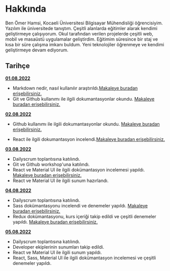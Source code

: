 # Hakkında

Ben Ömer Hamsi, Kocaeli Üniversitesi Bilgisayar Mühendisliği öğrencisiyim. Yazılım ile üniversitede tanıştım. Çeşitli alanlarda eğitimler alarak kendimi geliştirmeye çalışıyorum. Okul tarafından verilen projelerde çeşitli web, mobil ve masaüstü uygulamalar geliştirdim. Eğitimim süresince bir staj ve kısa bir süre çalışma imkanı buldum. Yeni teknolojiler öğrenmeye ve kendimi geliştirmeye devam ediyorum.

## Tarihçe

[**01.08.2022**](https://github.com/bimser-intern/docs/issues/78)

- Markdown nedir, nasıl kullanılır araştırıldı.[Makaleye buradan erişebilirsiniz.](https://www.markdownguide.org/cheat-sheet/) 
- Git ve Github kullanımı ile ilgili dokumantasyonlar okundu. [Makaleye buradan erişebilirsiniz.](https://bidb.itu.edu.tr/seyir-defteri/blog/2019/02/13/git)

[**02.08.2022**](https://github.com/bimser-intern/docs/issues/78)
- Github kullanımı ile ilgili dokumantasyonlar okundu. [Makaleye buradan erişebilirsiniz.](https://www.hosting.com.tr/blog/github-nedir/)

- React ile ilgili dokumantasyon incelendi.[Makaleye buradan erişebilirsiniz.](https://reactjs.org/docs/getting-started.html)

[**03.08.2022**](https://github.com/bimser-intern/docs/issues/78)
- Dailyscrum toplantısına katılındı. 
- Git ve Github workshop'una katılındı.
- React ve Material UI ile ilgili dokümantasyon incelemesi yapıldı. [Makaleye buradan erişebilirsiniz.](https://mui.com/material-ui/getting-started/overview/)
- React ve Material UI ile ilgili sunum hazırlandı.

[**04.08.2022**](https://github.com/bimser-intern/docs/issues/120)
- Dailyscrum toplantısına katılındı.
- Sass dokümantasyonu incelendi ve denemeler yapıldı. [Makaleye buradan erişebilirsiniz.](https://sass-lang.com/documentation/)
- Redux dokümantasyonu, kurs içeriği takip edildi ve çeşitli denemeler yapıldı. [Makaleye buradan erişebilirsiniz.](https://redux.js.org/introduction/getting-started)

[**05.08.2022**](https://github.com/bimser-intern/docs/issues/159)
- Dailyscrum toplantısına katılındı.
- Developer ekiplerinin sunumları takip edildi.
- React ve Material UI ile ilgili sunum yapıldı.
- React, Sass, Material UI ile ilgili dokümantasyon incelemesi ve çeşitli denemeler yapıldı. 
